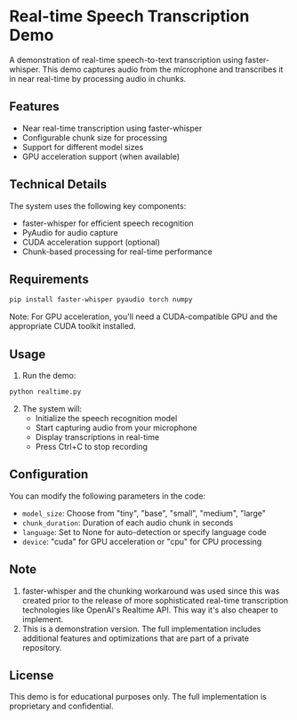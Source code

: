 # Real-time Speech Transcription Demo

A demonstration of real-time speech-to-text transcription using faster-whisper. This demo captures audio from the microphone and transcribes it in near real-time by processing audio in chunks.

## Features

- Near real-time transcription using faster-whisper
- Configurable chunk size for processing
- Support for different model sizes 
- GPU acceleration support (when available)

## Technical Details

The system uses the following key components:
- faster-whisper for efficient speech recognition
- PyAudio for audio capture
- CUDA acceleration support (optional)
- Chunk-based processing for real-time performance

## Requirements

```bash
pip install faster-whisper pyaudio torch numpy
```

Note: For GPU acceleration, you'll need a CUDA-compatible GPU and the appropriate CUDA toolkit installed.

## Usage

1. Run the demo:
```bash
python realtime.py
```

2. The system will:
   - Initialize the speech recognition model
   - Start capturing audio from your microphone
   - Display transcriptions in real-time
   - Press Ctrl+C to stop recording

## Configuration

You can modify the following parameters in the code:
- `model_size`: Choose from "tiny", "base", "small", "medium", "large"
- `chunk_duration`: Duration of each audio chunk in seconds
- `language`: Set to None for auto-detection or specify language code
- `device`: "cuda" for GPU acceleration or "cpu" for CPU processing

## Note

1. faster-whisper and the chunking workaround was used since this was created prior to the release of more sophisticated real-time transcription technologies like OpenAI's Realtime API. This way it's also cheaper to implement.
2. This is a demonstration version. The full implementation includes additional features and optimizations that are part of a private repository.

## License

This demo is for educational purposes only. The full implementation is proprietary and confidential. 